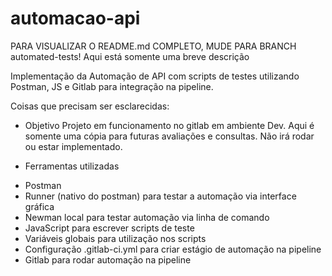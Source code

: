 # automacao-api
PARA VISUALIZAR O README.md COMPLETO, MUDE PARA BRANCH automated-tests! Aqui está somente uma breve descrição

 Implementação da Automação de API com scripts de testes utilizando Postman, JS e Gitlab para integração na pipeline.

Coisas que precisam ser esclarecidas:
* Objetivo
Projeto em funcionamento no gitlab em ambiente Dev. Aqui é somente uma cópia para futuras avaliações e consultas. Não irá rodar ou estar implementado.


* Ferramentas utilizadas
- Postman
- Runner (nativo do postman) para testar a automação via interface gráfica
- Newman local para testar automação via linha de comando
- JavaScript para escrever scripts de teste
- Variáveis globais para utilização nos scripts
- Configuração .gitlab-ci.yml para criar estágio de automação na pipeline
- Gitlab para rodar automação na pipeline

